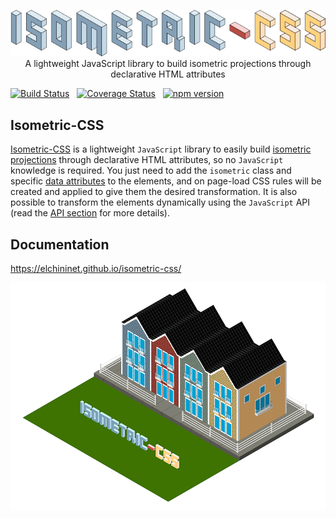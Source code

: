 <p align="center">
    <a href="https://github.com/elchininet/isometric-css">
        <img src="https://raw.githubusercontent.com/elchininet/isometric-css/master/docs-src/src/images/isometric-css.png" width="550" title="isometric-css" />
    </a>
    <br>
    A lightweight JavaScript library to build isometric projections through declarative HTML attributes
</p>

[![Build Status](https://travis-ci.com/elchininet/isometric-css.svg?branch=master)](https://travis-ci.com/elchininet/isometric-css) &nbsp; [![Coverage Status](https://coveralls.io/repos/github/elchininet/isometric-css/badge.svg?branch=master)](https://coveralls.io/github/elchininet/isometric-css?branch=master) &nbsp; [![npm version](https://badge.fury.io/js/isometric-css.svg)](https://badge.fury.io/js/isometric-css)

## Isometric-CSS

[Isometric-CSS](https://elchininet.github.io/isometric-css/) is a lightweight `JavaScript` library to easily build <a href="https://en.wikipedia.org/wiki/Isometric_projection" target="_blank" rel="noreferrer noopener">isometric projections</a> through declarative HTML attributes, so no `JavaScript` knowledge is required. You just need to add the `isometric` class and specific <a href="https://developer.mozilla.org/en-US/docs/Web/HTML/Global_attributes/data-*" target="_blank" rel="noreferrer noopener">data attributes</a> to the elements, and on page-load CSS rules will be created and applied to give them the desired transformation. It is also possible to transform the elements dynamically using the `JavaScript` API (read the [API section](https://elchininet.github.io/isometric-css/library-api) for more details).

## Documentation

https://elchininet.github.io/isometric-css/

<a href="https://elchininet.github.io/isometric-css/">
    <img src="./docs-src/src/images/isometric.png?raw=true" width="838" title="isometric-css" />
</a>